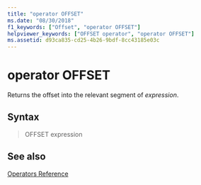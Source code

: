 ```yaml
---
title: "operator OFFSET"
ms.date: "08/30/2018"
f1_keywords: ["Offset", "operator OFFSET"]
helpviewer_keywords: ["OFFSET operator", "operator OFFSET"]
ms.assetid: d93ca835-cd25-4b26-9bdf-8cc43185e03c
---
```

# operator OFFSET

Returns the offset into the relevant segment of *expression*.

## Syntax

> OFFSET expression

## See also

[Operators Reference](../../assembler/masm/operators-reference.md)<br/>